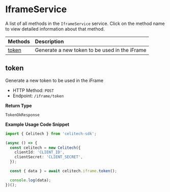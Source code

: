 # IframeService

A list of all methods in the `IframeService` service. Click on the method name to view detailed information about that method.

| Methods         | Description                                   |
| :-------------- | :-------------------------------------------- |
| [token](#token) | Generate a new token to be used in the iFrame |

## token

Generate a new token to be used in the iFrame

- HTTP Method: `POST`
- Endpoint: `/iframe/token`

**Return Type**

`TokenOkResponse`

**Example Usage Code Snippet**

```typescript
import { Celitech } from 'celitech-sdk';

(async () => {
  const celitech = new Celitech({
    clientId: 'CLIENT_ID',
    clientSecret: 'CLIENT_SECRET',
  });

  const { data } = await celitech.iframe.token();

  console.log(data);
})();
```
